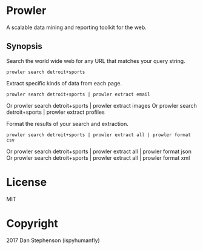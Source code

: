 # Prowler
A scalable data mining and reporting toolkit for the web.

## Synopsis
Search the world wide web for any URL that matches your query string.

    prowler search detroit+sports
    
Extract specific kinds of data from each page.

    prowler search detroit+sports | prowler extract email
Or
    prowler search detroit+sports | prowler extract images
Or
    prowler search detroit+sports | prowler extract profiles

Format the results of your search and extraction.

    prowler search detroit+sports | prowler extract all | prowler format csv
Or
    prowler search detroit+sports | prowler extract all | prowler format json
Or
    prowler search detroit+sports | prowler extract all | prowler format xml
# License
MIT
# Copyright
2017 Dan Stephenson (ispyhumanfly)

